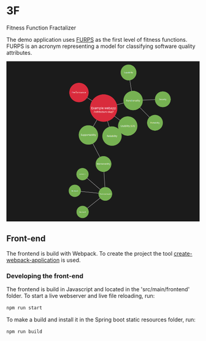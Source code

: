 # 3F
Fitness Function Fractalizer

The demo application uses [FURPS](https://en.wikipedia.org/wiki/FURPS) as the first level of fitness functions. FURPS is an acronym representing a 
model for classifying software quality attributes.

![alt text](3f-screenshot.png "3F Screenshot")


## Front-end

The frontend is build with Webpack. To create the project the tool [create-webpack-application](https://www.npmjs.com/package/create-webpack-application) is used.
 
### Developing the front-end
The frontend is build in Javascript and located in the 'src/main/frontend' folder. To start a live webserver and live file reloading, run:

```bash
npm run start
```

To make a build and install it in the Spring boot static resources folder, run:
```bash
npm run build
```
